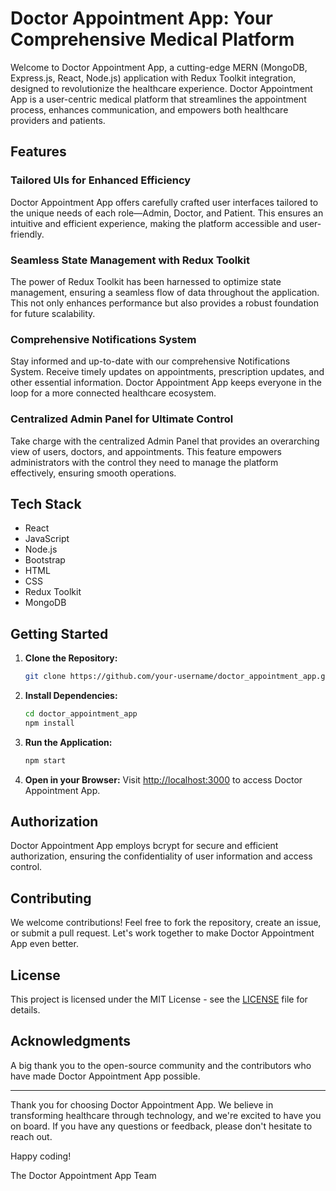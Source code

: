 
# Doctor Appointment App: Your Comprehensive Medical Platform

Welcome to Doctor Appointment App, a cutting-edge MERN (MongoDB, Express.js, React, Node.js) application with Redux Toolkit integration, designed to revolutionize the healthcare experience. Doctor Appointment App is a user-centric medical platform that streamlines the appointment process, enhances communication, and empowers both healthcare providers and patients.

## Features

### Tailored UIs for Enhanced Efficiency

Doctor Appointment App offers carefully crafted user interfaces tailored to the unique needs of each role—Admin, Doctor, and Patient. This ensures an intuitive and efficient experience, making the platform accessible and user-friendly.

### Seamless State Management with Redux Toolkit

The power of Redux Toolkit has been harnessed to optimize state management, ensuring a seamless flow of data throughout the application. This not only enhances performance but also provides a robust foundation for future scalability.

### Comprehensive Notifications System

Stay informed and up-to-date with our comprehensive Notifications System. Receive timely updates on appointments, prescription updates, and other essential information. Doctor Appointment App keeps everyone in the loop for a more connected healthcare ecosystem.

### Centralized Admin Panel for Ultimate Control

Take charge with the centralized Admin Panel that provides an overarching view of users, doctors, and appointments. This feature empowers administrators with the control they need to manage the platform effectively, ensuring smooth operations.

## Tech Stack

- React
- JavaScript
- Node.js
- Bootstrap
- HTML
- CSS
- Redux Toolkit
- MongoDB

## Getting Started

1. **Clone the Repository:**
   ```bash
   git clone https://github.com/your-username/doctor_appointment_app.git
   ```

2. **Install Dependencies:**
   ```bash
   cd doctor_appointment_app
   npm install
   ```

3. **Run the Application:**
   ```bash
   npm start
   ```

4. **Open in your Browser:**
   Visit [http://localhost:3000](http://localhost:3000) to access Doctor Appointment App.

## Authorization

Doctor Appointment App employs bcrypt for secure and efficient authorization, ensuring the confidentiality of user information and access control.

## Contributing

We welcome contributions! Feel free to fork the repository, create an issue, or submit a pull request. Let's work together to make Doctor Appointment App even better.

## License

This project is licensed under the MIT License - see the [LICENSE](LICENSE) file for details.

## Acknowledgments

A big thank you to the open-source community and the contributors who have made Doctor Appointment App possible.

---

Thank you for choosing Doctor Appointment App. We believe in transforming healthcare through technology, and we're excited to have you on board. If you have any questions or feedback, please don't hesitate to reach out.

Happy coding!

The Doctor Appointment App Team
```
